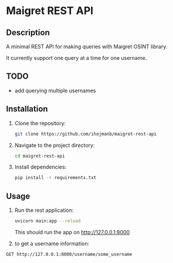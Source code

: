 # Maigret REST API

## Description

A minimal REST API for making queries with Maigret OSINT library.

It currently support one query at a time for one username.

## TODO
* add querying multiple usernames 

## Installation

1. Clone the repository:

    ```bash
    git clone https://github.com/ihojmanb/maigret-rest-api
    ```

2. Navigate to the project directory:

    ```bash
    cd maigret-rest-api
    ```

3. Install dependencies:

    ```bash
    pip install -r requirements.txt
    ```

## Usage

1. Run the rest application:

    ```bash
    uvicorn main:app --reload
    ```
    This should run the app on http://127.0.0.1:8000
2. to get a username information:
```bash
GET http://127.0.0.1:8000/username/some_username
```

